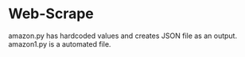 # Web-Scrape

amazon.py has hardcoded values and creates JSON file as an output.
amazon1.py is a automated file. 
